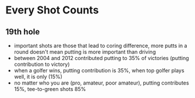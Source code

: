 # Every Shot Counts

## 19th hole
* important shots are those that lead to coring difference, more putts in a round doesn't mean putting is more important than driving
* between 2004 and 2012 contributed putting to 35% of victories (putting contribution to victory)
* when a golfer wins, putting contribution is 35%, when top golfer plays well, it is only (15%)
* no matter who you are (pro, amateur, poor amateur), putting contributes 15%, tee-to-green shots 85%
